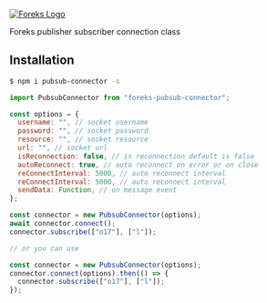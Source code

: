 [![Foreks Logo](https://www.foreks.com/i/logo.png)](http://foreks.com/)

Foreks publisher subscriber connection class

## Installation

```bash
$ npm i pubsub-connector -s
```

```js
import PubsubConnector from "foreks-pubsub-connector";

const options = {
  username: "", // socket username
  password: "", // socket password
  resource: "", // socket resource
  url: "", // socket url
  isReconnection: false, // is reconnection default is false
  autoReconnect: true, // auto reconnect on error or on close
  reConnectInterval: 5000, // auto reconnect interval
  reConnectInterval: 5000, // auto reconnect interval
  sendData: Function, // on message event
};

const connector = new PubsubConnector(options);
await connector.connect();
connector.subscribe(["o17"], ["l"]);

// or you can use

const connector = new PubsubConnector(options);
connector.connect(options).then(() => {
  connector.subscribe(["o17"], ["l"]);
});
```

